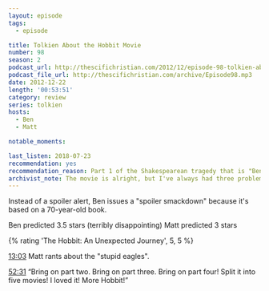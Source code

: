 ```yaml
---
layout: episode
tags:
  - episode

title: Tolkien About the Hobbit Movie
number: 98
season: 2
podcast_url: http://thescifichristian.com/2012/12/episode-98-tolkien-about-the-hobbit-movie/
podcast_file_url: http://thescifichristian.com/archive/Episode98.mp3
date: 2012-12-22
length: '00:53:51'
category: review
series: tolkien
hosts:
  - Ben
  - Matt

notable_moments:

last_listen: 2018-07-23
recommendation: yes
recommendation_reason: Part 1 of the Shakespearean tragedy that is "Ben and Matt come to hate <i class="work-title">The Hobbit</i>.
archivist_note: The movie is alright, but I've always had three problems with it. 1) Bilbo does not keep his arc from the book of slowing growing from a homebody to an adventurer. 2) Jackson tried to make it as epic as his <i class="work-title">The Lord of the Rings</i> films (for example, all the slow motion action at the climax) instead of keeping it to a small-scale adventure. LotR felt like Jackson compressed; The Hobbit felt like he expanded. 3) The CGI is overused and obvious; Azog is cartoonish compared to the LotR orcs.
---
```


Instead of a spoiler alert, Ben issues a "spoiler smackdown" because it's based on a 70-year-old book.

Ben predicted 3.5 stars (terribly disappointing)
Matt predicted 3 stars

{% rating 'The Hobbit: An Unexpected Journey', 5, 5 %}

<a class="timestamp tag is-medium is-rounded is-primary" href="#t=00:13:03">13:03</a> Matt rants about the "stupid eagles".

<div class="quote">
  <a class="timestamp tag is-medium is-rounded is-primary" href="#t=00:52:31">52:31</a>
  <q class="ben">Bring on part two. Bring on part three. Bring on part four! Split it into five movies! I loved it! More Hobbit!</q>
</div>